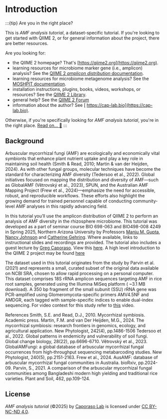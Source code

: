 
# Introduction
:::{tip} Are you in the right place?

This is *AMF analysis tutorial*, a dataset-specific tutorial.
If you're looking to get started with QIIME 2, or for general information about the project, there are better resources.

Are you looking for:
- the QIIME 2 homepage? That's [https://qiime2.org](https://qiime2.org).
- learning resources for microbiome marker gene (i.e., amplicon) analysis? See the [QIIME 2 *amplicon distribution* documentation](https://amplicon-docs.readthedocs.io).
- learning resources for microbiome metagenome analysis? See the [MOSHPIT documentation](https://moshpit.readthedocs.io).
- installation instructions, plugins, books, videos, workshops, or resources? See the [QIIME 2 Library](https://library.qiime2.org).
- general help? See the [QIIME 2 Forum](https://forum.qiime2.org)
- information about the author? See [ https://cap-lab.bio](https://cap-lab.bio).

Otherwise, if you're specifically looking for *AMF analysis tutorial*, you're in the right place.
[Read on... 📖](#tutorial)
:::

## Background
Arbuscular mycorrhizal fungi (AMF) are ecologically and economically vital symbionts that enhance plant nutrient uptake and play a key role in maintaining soil health (Smith & Read, 2010; Martin & van der Heijden, 2024). As with other fungal groups, molecular techniques have become the standard for characterizing AMF diversity (Tedersoo et al., 2022). Global initiatives focused on mapping the distribution and diversity of AMF—such as GlobalAMF (Větrovský et al., 2023), SPUN, and the Australian AMF Mapping Project (Frew et al., 2024)—emphasize the need for accessible, robust, and reproducible workflows. These efforts also highlight the growing demand for trained personnel capable of conducting community-level AMF analyses in this rapidly advancing field.

In this tutorial you’ll use the amplicon distribution of QIIME 2 to perform an analysis of AMF diversity in the rhizosphere microbiome. This tutorial was developed as a part of seminar course BIO 698-063 and BIO498-008 4249 in Spring 2025, Northern Arizona University by Professors [Manju M. Gupta](https://www.aurobindo.du.ac.in/botany-department.php), [Nancy Johnson](https://soil-ecology.nau.edu/index.php/nancy-johnson/) and [Catherine Gehring](https://www.cawl.nau.edu/sciencex_teams/dr-catherine-a-gehring/). Where available, links to instructional slides and recordings are provided. The tutorial also includes a guest lecture by [Greg Caporaso](https://cap-lab.bio/). View this [here](https://drive.google.com/file/d/12Jj7N9p-QV4AMTtMmhFTrSkwp5zPtfhs/view?pli=1). A high level introduction to the QIIME 2 project may be found [here](https://drive.google.com/file/d/1rcZVUyba_3w23882I-vgkkJLqtM9dA0_/view?usp=sharing)

The dataset used in this tutorial originates from the study by Parvin et al. (2021) and represents a small, curated subset of the original data available on NCBI SRA, chosen to allow rapid processing on a personal computer. This dataset comprises 18S rRNA amplicon sequences targeting AMF in rice root samples, generated using the Illumina MiSeq platform ( ~3.1 MB download). A 350 bp fragment of the small subunit (SSU) rRNA gene was PCR-amplified using Glomeromycota-specific primers AMV4.5NF and AMDGR, each tagged with sample-specific indices to enable dual-index sequencing. For video context for this study refer to [this](https://drive.google.com/file/d/1vPIqWccvzjmadfkJ8z1GswT2g__OYnVx/view?usp=sharing) video.

References
Smith, S.E. and Read, D.J., 2010. Mycorrhizal symbiosis. Academic press.
Martin, F.M. and van Der Heijden, M.G., 2024. The mycorrhizal symbiosis: research frontiers in genomics, ecology, and agricultural application. New Phytologist, 242(4), pp.1486-1506
Tedersoo et al., 2022. Global patterns in endemicity and vulnerability of soil fungi. Global change biology, 28(22), pp.6696-6710.
Větrovský et al., 2023. GlobalAMFungi: a global database of arbuscular mycorrhizal fungal occurrences from high‐throughput sequencing metabarcoding studies. New Phytologist, 240(5), pp.2151-2163.
Frew et al., 2024. AusAMF: database of arbuscular mycorrhizal fungal communities in Australia. bioRxiv, pp.2024-09.
Parvin, S., 2021. A comparison of the arbuscular mycorrhizal fungal communities among Bangladeshi modern high yielding and traditional rice varieties. Plant and Soil, 462, pp.109-124.


## License

 *AMF analysis tutorial* (©2025) by [Caporaso Lab](https://cap-lab.bio) is licensed under [CC BY-NC-ND 4.0](https://creativecommons.org/licenses/by-nc-nd/4.0/deed.en).
